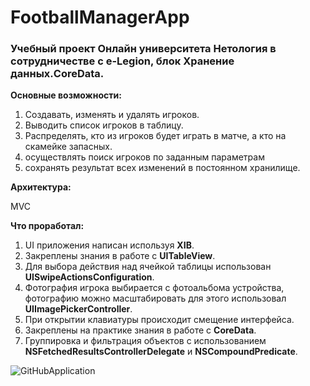 # FootballManagerApp

### Учебный проект Онлайн университета Нетология в сотрудничестве с e-Legion, блок Хранение данных.CoreData. 

**Основные возможности:**

1. Создавать, изменять и удалять игроков.
2. Выводить список игроков в таблицу.
3. Распределять, кто из игроков будет играть в матче, а кто на скамейке запасных.
4. осуществлять поиск игроков по заданным параметрам
5. сохранять результат всех изменений в постоянном хранилище.

**Архитектура:**

MVC

**Что проработал:**

1. UI приложения написан используя **XIB**.
2. Закреплены знания в работе с **UITableView**.
3. Для выбора действия над ячейкой таблицы использован **UISwipeActionsConfiguration**.
4. Фотография игрока выбирается с фотоальбома устройства, фотографию можно масштабировать для этого использовал **UIImagePickerController**.
5. При открытии клавиатуры происходит смещение интерфейса.
6. Закреплены на практике знания в работе с **CoreData**.
7. Группировка и фильтрация объектов с использованием **NSFetchedResultsControllerDelegate** и **NSCompoundPredicate**.

![GitHubApplication](https://github.com/Bardincom/FootballManagerApp/blob/FootballManagerExample.gif)
